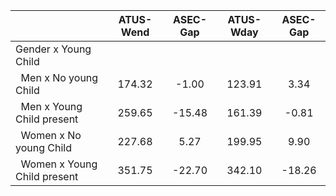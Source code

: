 
|                      |    ATUS-Wend |     ASEC-Gap |    ATUS-Wday |     ASEC-Gap |
| -------------------- | :----------: | :----------: | :----------: | :----------: |
| Gender x Young Child |              |              |              |              |
| &nbsp;&nbsp;Men x No young Child |       174.32 |        -1.00 |       123.91 |         3.34 |
| &nbsp;&nbsp;Men x Young Child present |       259.65 |       -15.48 |       161.39 |        -0.81 |
| &nbsp;&nbsp;Women x No young Child |       227.68 |         5.27 |       199.95 |         9.90 |
| &nbsp;&nbsp;Women x Young Child present |       351.75 |       -22.70 |       342.10 |       -18.26 |

